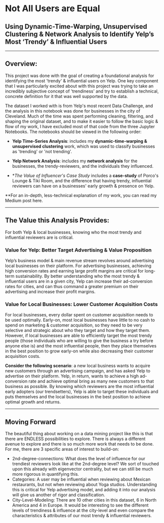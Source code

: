 # Not All Users are Equal
## Using Dynamic-Time-Warping, Unsupervised Clustering &amp; Network Analysis to Identify Yelp’s Most ‘Trendy’ &amp; Influential Users

---
## Overview:

This project was done with the goal of creating a foundational analysis for identifying the most 'trendy' & influential users on Yelp. One key component that I was particularly excited about with this project was trying to take an incredibly subjective concept of 'trendiness' and try to establish a technical, concrete definition for it that was well supported by the data.

The dataset I worked with is from Yelp's most recent Data Challenge, and the analysis in this notebook was done for businesses in the city of Cleveland. Much of the time was spent performing cleaning, filtering, and shaping the original dataset, and to make it easier to follow the basic logic & flow of my work, I have excluded most of that code from the three Jupyter Notebooks. The notebooks should be viewed in the following order:

- **Yelp Time-Series Analysis**: includes my **dynamic-time-warping & unsupervised clustering** work, which was used to classify businesses as 'trending' or 'not trending'.

- **Yelp Network Analysis**: includes my **network analysis** for the businesses, the trendy-reviewers, and the individuals they influenced.

- **The Value of Influencer's Case Study* includes a **case-study** of Porco's Lounge & Tiki Room, and the difference that having trendy, influential reviewers can have on a businesses' early growth & presence on Yelp.

**For an in-depth, less-technical explanation of my work, you can read my Medium post here.

---
## The Value this Analysis Provides:
For both Yelp & local businesses, knowing who the most trendy and influential reviewers are is critical. 

### Value for Yelp: Better Target Advertising & Value Proposition
Yelp’s business model & main revenue stream revolves around advertising local businesses on their platform. For advertising businesses, achieving high conversion rates and earning large profit margins are critical for long-term sustainability. By better understanding who the most trendy & influential users are in a given city, Yelp can increase their ad-conversion rates for cities, and can thus command a greater premium on their advertising and increase their profit margins.

### Value for Local Businesses: Lower Customer Acquisition Costs
For local businesses, every dollar spent on customer acquisition needs to be used optimally. Early-on, most local businesses have little to no cash to spend on marketing & customer acquisition, so they need to be very selective and strategic about who they target and how they target them. However, if local businesses are able to efficiently target the most trendy people (those individuals who are willing to give the business a try before anyone else is) and the most influential people, then they place themselves in the best position to grow early-on while also decreasing their customer acquisition costs.

**Consider the following scenario**: a new local business wants to acquire new customers through an advertising campaign, and has asked Yelp to advertise on their platform. Yelp, in return, wants to achieve a high ad-conversion rate and achieve optimal bring as many new customers to that business as possible. By knowing which reviewers are the most influential early adopters (our trendsetters), Yelp is able to target these individuals and puts themselves and the local businesses in the best position to achieve optimal growth and returns.

---
## Moving Forward
The beautiful thing about working on a data mining project like this is that there are ENDLESS possibilities to explore. There is always a different avenue to explore and there is so much more work that needs to be done. For me, there are 3 specific areas of interest to build-on:

- 2nd-degree-connections: What does the level of influence for our trendiest reviewers look like at the 2nd-degree level? We sort of touched upon this already with eigenvector centrality, but we can still be much more rigorous in quantifying this.
- Categories: A user may be influential when reviewing about Mexican restaurants, but not when reviewing about Yoga studios. Understanding this is critical for Yelp advertising model, and adding it into our analysis will give us another of rigor and classification.
- City-Level-Modeling: There are 10 other cities in this dataset, 6 in North America and 4 in Europe. It would be interesting to see the different levels of trendiness & influence at the city-level and even compare the characteristics & attributes of our most trendy & influential reviewers.


